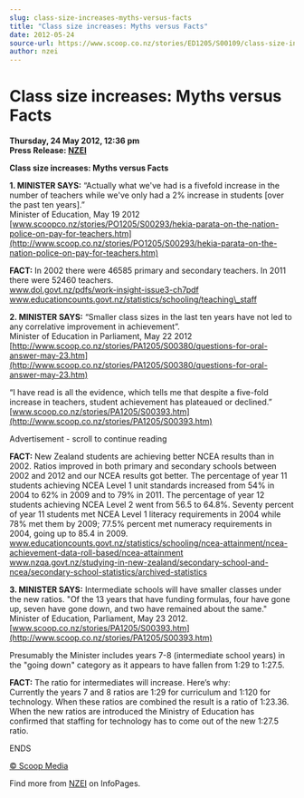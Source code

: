 ```yaml
---
slug: class-size-increases-myths-versus-facts
title: "Class size increases: Myths versus Facts"
date: 2012-05-24
source-url: https://www.scoop.co.nz/stories/ED1205/S00109/class-size-increases-myths-versus-facts.htm
author: nzei
---
```

Class size increases: Myths versus Facts
========================================

**Thursday, 24 May 2012, 12:36 pm**  
**Press Release: [NZEI](https://info.scoop.co.nz/NZEI)**

**Class size increases: Myths versus Facts**

**1\. MINISTER SAYS:** “Actually what we've had is a fivefold increase in the number of teachers while we've only had a 2% increase in students \[over the past ten years\].”  
Minister of Education, May 19 2012  
[www.scoopco.nz/stories/PO1205/S00293/hekia-parata-on-the-nation-police-on-pay-for-teachers.htm](http://www.scoop.co.nz/stories/PO1205/S00293/hekia-parata-on-the-nation-police-on-pay-for-teachers.htm)

**FACT:** In 2002 there were 46585 primary and secondary teachers. In 2011 there were 52460 teachers.  
www.dol.govt.nz/pdfs/work-insight-issue3-ch7pdf  
www.educationcounts.govt.nz/statistics/schooling/teaching\_staff

**2\. MINISTER SAYS:** “Smaller class sizes in the last ten years have not led to any correlative improvement in achievement”.  
Minister of Education in Parliament, May 22 2012  
[http://www.scoop.co.nz/stories/PA1205/S00380/questions-for-oral-answer-may-23.htm](http://www.scoop.co.nz/stories/PA1205/S00380/questions-for-oral-answer-may-23.htm)

“I have read is all the evidence, which tells me that despite a five-fold increase in teachers, student achievement has plateaued or declined.”  
[www.scoop.co.nz/stories/PA1205/S00393.htm](http://www.scoop.co.nz/stories/PA1205/S00393.htm)

Advertisement - scroll to continue reading





**FACT:** New Zealand students are achieving better NCEA results than in 2002. Ratios improved in both primary and secondary schools between 2002 and 2012 and our NCEA results got better. The percentage of year 11 students achieving NCEA Level 1 unit standards increased from 54% in 2004 to 62% in 2009 and to 79% in 2011. The percentage of year 12 students achieving NCEA Level 2 went from 56.5 to 64.8%. Seventy percent of year 11 students met NCEA Level 1 literacy requirements in 2004 while 78% met them by 2009; 77.5% percent met numeracy requirements in 2004, going up to 85.4 in 2009.  
www.educationcounts.govt.nz/statistics/schooling/ncea-attainment/ncea-achievement-data-roll-based/ncea-attainment  
www.nzqa.govt.nz/studying-in-new-zealand/secondary-school-and-ncea/secondary-school-statistics/archived-statistics

**3\. MINISTER SAYS:** Intermediate schools will have smaller classes under the new ratios. "Of the 13 years that have funding formulas, four have gone up, seven have gone down, and two have remained about the same." Minister of Education, Parliament, May 23 2012.  
[www.scoop.co.nz/stories/PA1205/S00393.htm](http://www.scoop.co.nz/stories/PA1205/S00393.htm)

Presumably the Minister includes years 7-8 (intermediate school years) in the "going down" category as it appears to have fallen from 1:29 to 1:27.5.

**FACT:** The ratio for intermediates will increase. Here’s why:  
Currently the years 7 and 8 ratios are 1:29 for curriculum and 1:120 for technology. When these ratios are combined the result is a ratio of 1:23.36. When the new ratios are introduced the Ministry of Education has confirmed that staffing for technology has to come out of the new 1:27.5 ratio.

ENDS

[© Scoop Media](http://www.scoop.co.nz/about/terms.html)

Find more from [NZEI](https://info.scoop.co.nz/NZEI) on InfoPages.